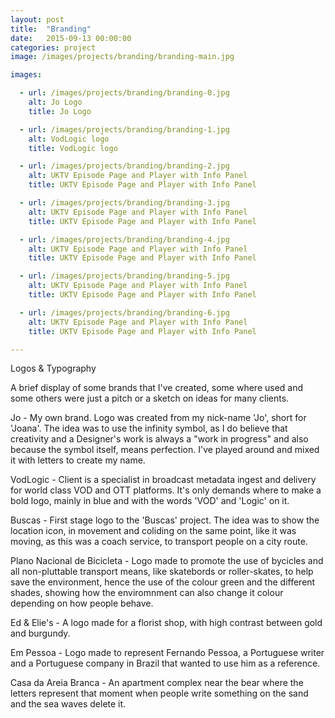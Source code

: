 ```yaml
---
layout: post
title:  "Branding"
date:   2015-09-13 00:00:00
categories: project
image: /images/projects/branding/branding-main.jpg

images:

  - url: /images/projects/branding/branding-0.jpg
    alt: Jo Logo
    title: Jo Logo

  - url: /images/projects/branding/branding-1.jpg
    alt: VodLogic logo
    title: VodLogic logo

  - url: /images/projects/branding/branding-2.jpg
    alt: UKTV Episode Page and Player with Info Panel
    title: UKTV Episode Page and Player with Info Panel

  - url: /images/projects/branding/branding-3.jpg
    alt: UKTV Episode Page and Player with Info Panel
    title: UKTV Episode Page and Player with Info Panel

  - url: /images/projects/branding/branding-4.jpg
    alt: UKTV Episode Page and Player with Info Panel
    title: UKTV Episode Page and Player with Info Panel

  - url: /images/projects/branding/branding-5.jpg
    alt: UKTV Episode Page and Player with Info Panel
    title: UKTV Episode Page and Player with Info Panel

  - url: /images/projects/branding/branding-6.jpg
    alt: UKTV Episode Page and Player with Info Panel
    title: UKTV Episode Page and Player with Info Panel

---
```

<p>Logos & Typography</p>
<p>A brief display of some brands that I've created, some where used and some others were just a pitch or a sketch on ideas for many clients.</p>
<p></p>
<p>Jo - My own brand. Logo was created from my nick-name 'Jo', short for 'Joana'. The idea was to use the infinity symbol, as I do believe that creativity and a Designer's work is always a "work in progress" and also because the symbol itself, means perfection. I've played around and mixed it with letters to create my name.</p>
<p>VodLogic - Client is a specialist in broadcast metadata ingest and delivery for world class VOD and OTT platforms. It's only demands where to make a bold logo, mainly in blue and with the words 'VOD' and 'Logic' on it.</p>
<p>Buscas - First stage logo to the 'Buscas' project. The idea was to show the location icon, in movement and coliding on the same point, like it was moving, as this was a coach service, to transport people on a city route.</p>
<p>Plano Nacional de Bicicleta - Logo made to promote the use of bycicles and all non-pluttable transport means, like skatebords or roller-skates, to help save the environment, hence the use of the colour green and the different shades, showing how the enviromnment can also change it colour depending on how people behave.</p>
<p>Ed & Elie's - A logo made for a florist shop, with high contrast between gold and burgundy.</p>
<p>Em Pessoa - Logo made to represent Fernando Pessoa, a Portuguese writer and a Portuguese company in Brazil that wanted to use him as a reference.</p>
<p>Casa da Areia Branca - An apartment complex near the bear where the letters represent that moment when people write something on the sand and the sea waves delete it.</p>
<p></p>
